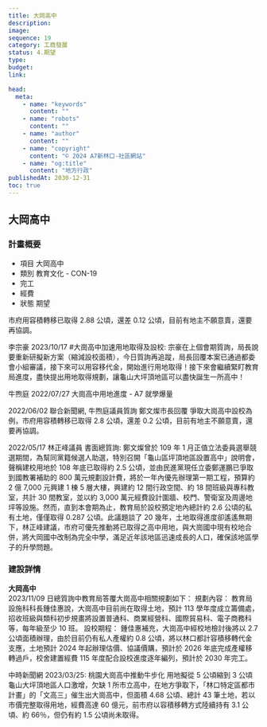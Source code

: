 ```yaml
---
title: 大岡高中
description:
image:
sequence: 19
category: 工商發展
status: 4.期望
type:
budget:
link:

head:
  meta:
    - name: "keywords"
      content: ""
    - name: "robots"
      content: ""
    - name: "author"
      content: ""
    - name: "copyright"
      content: "© 2024 A7新林口-社區網站"
    - name: "og:title"
      content: "地方行政"
publishedAt: 2030-12-31
toc: true
---
```


## 大岡高中

### 計畫概要

- 項目 大岡高中
- 類別 教育文化 - CON-19
- 完工
- 經費
- 狀態 期望

市府用容積轉移已取得 2.88 公頃，還差 0.12 公頃，目前有地主不願意賣，還要再協調。

李宗豪 2023/10/17 #大崗高中加速用地取得及設校: 宗豪在上個會期質詢，局長說要重新研擬新方案（縮減設校面積），今日質詢再追蹤，局長回覆本案已通過都委會小組審議，接下來可以用容移代金，開始進行用地取得！接下來會繼續緊盯教育局進度，盡快提出用地取得規劃，讓龜山大坪頂地區可以盡快誕生一所高中！

牛煦庭 2022/07/27 大崗高中用地進度 - A7 就學爆量

2022/06/02 聯合新聞網, 牛煦庭議員質詢 鄭文燦市長回覆 爭取大崗高中設校為例，市府用容積轉移已取得 2.8 公頃，還差 0.2 公頃，目前有地主不願意賣，還要再協調。

2022/05/17 林正峰議員 書面總質詢: 鄭文燦曾於 109 年 1 月正值立法委員選舉競選期間，為幫同黨籍候選人助選，特別召開「龜山區坪頂地區設置高中」說明會，聲稱建校用地於 108 年底已取得約 2.5 公頃，並由民進黨現任立委鄭運鵬已爭取到國教署補助的 800 萬元規劃設計費，將於一年內優先辦理第一期工程，預算約 2 億 7,000 元興建 1 棟 5 層大樓，興建約 12 間行政空間、約 18 間班級與專科教室，共計 30 間教室，並以約 3,000 萬元經費設計圍牆、校門、警衛室及周邊地坪等設施。然而，直到本會期為止，教育局於設校預定地內總計約 2.6 公頃的私有土地，僅僅取得 0.287 公頃。此議題談了 20 幾年，土地取得進度卻遙遙無期下，林正峰建議，市府可優先推動將已取得之高中用地，與大崗國中現有校地合併，將大岡國中改制為完全中學，滿足近年該地區迅速成長的人口，確保該地區學子的升學問題。

### 建設詳情

**大岡高中**  
2023/11/09 日總質詢中教育局答覆大崗高中相關規劃如下：
規劃內容： 教育局設施科科長鍾佳惠說，大崗高中目前尚在取得土地，預計 113 學年度成立籌備處，招收班級與類科初步規畫將設置普通科、商業經營科、國際貿易科、電子商務科等，每年級至少 10 班。
設校期程： 鍾佳惠補充，大崗高中經校地檢討後將以 2.7 公頃面積辦理，由於目前仍有私人產權約 0.8 公頃，將以林口都計容積移轉代金支應，土地預計 2024 年起辦理估價、協議價購，預計於 2026 年底完成產權移轉過戶，校舍建置經費 115 年度配合設校進度逐年編列，預計於 2030 年完工。

中時新聞網 2023/03/25: 桃園大崗高中推動牛步化 用地擬從 5 公頃縮到 3 公頃
龜山大坪頂地區人口激增，欠缺 1 所市立高中，在地方爭取下，「林口特定區都市計畫」的「文高三」催生出大崗高中，但面積 4.68 公頃、總計 43 筆土地，若以市價完整取得用地，經費高達 60 億元，前市府以容積移轉方式陸續持有 3.1 公頃、約 66％，但仍有約 1.5 公頃尚未取得。

